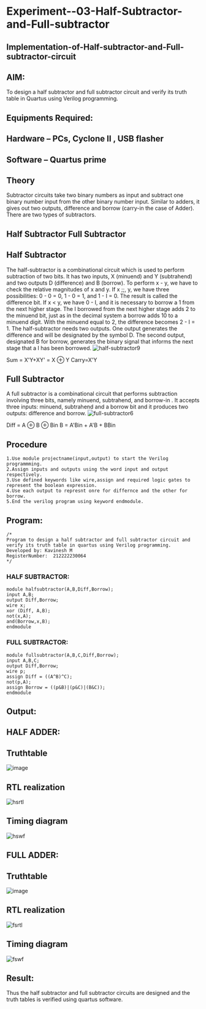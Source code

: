 # Experiment--03-Half-Subtractor-and-Full-subtractor
## Implementation-of-Half-subtractor-and-Full-subtractor-circuit
## AIM:
To design a half subtractor and full subtractor circuit and verify its truth table in Quartus using Verilog programming.

## Equipments Required:
## Hardware – PCs, Cyclone II , USB flasher
## Software – Quartus prime
## Theory
Subtractor circuits take two binary numbers as input and subtract one binary number input from the other binary number input. Similar to adders, it gives out two outputs, difference and borrow (carry-in the case of Adder). There are two types of subtractors.

## Half Subtractor Full Subtractor
## Half Subtractor
The half-subtractor is a combinational circuit which is used to perform subtraction of two bits. It has two inputs, X (minuend) and Y (subtrahend) and two outputs D (difference) and B (borrow). To perform x - y, we have to check the relative magnitudes of x and y. If x ;;, y, we have three possibilities: 0 - 0 = 0, 1 - 0 = 1, and 1 - I = 0. The result is called the difference bit. If x < y, we have 0 - I, and it is necessary to borrow a 1 from the next higher stage. The I borrowed from the next higher stage adds 2 to the minuend bit, just as in the decimal system a borrow adds 10 to a minuend digit. With the minuend equal to 2, the difference becomes 2 - I = 1. The half-subtractor needs two outputs. One output generates the difference and will be designated by the symbol D. The second output, designated B for borrow, generates the binary signal that informs the next stage that a I has been borrowed.
![half-subtractor9](https://user-images.githubusercontent.com/36288975/166112538-58c3bc7c-ee5d-4e6a-ac8d-8e8328efe27a.png)


Sum = X'Y+XY' = X ⊕ Y
Carry=X'Y

## Full Subtractor
A full subtractor is a combinational circuit that performs subtraction involving three bits, namely minuend, subtrahend, and borrow-in . It accepts three inputs: minuend, subtrahend and a borrow bit and it produces two outputs: difference and borrow. 
![full-subtractor6](https://user-images.githubusercontent.com/36288975/166112541-24c68359-3de8-4674-ae22-8272ffc385ed.png)


Diff = A ⊕ B ⊕ Bin B = A'Bin + A'B + BBin

## Procedure
```
1.Use module projectname(input,output) to start the Verilog programmming.
2.Assign inputs and outputs using the word input and output respectively. 
3.Use defined keywords like wire,assign and required logic gates to represent the boolean expression.
4.Use each output to represnt onre for differnce and the other for borrow.
5.End the verilog program using keyword endmodule.
```


## Program:
```
/*
Program to design a half subtractor and full subtractor circuit and verify its truth table in quartus using Verilog programming.
Developed by: Kavinesh M
RegisterNumber:  212222230064
*/
```
### HALF SUBTRACTOR:
```
module halfsubtractor(A,B,Diff,Borrow);
input A,B;
output Diff,Borrow;
wire x;
xor (Diff, A,B);
not(x,A);
and(Borrow,x,B);
endmodule
```
### FULL SUBTRACTOR:
```
module fullsubtractor(A,B,C,Diff,Borrow);
input A,B,C;
output Diff,Borrow;
wire p;
assign Diff = ((A^B)^C);
not(p,A);
assign Borrow = ((p&B)|(p&C)|(B&C));
endmodule
```
## Output:
## HALF ADDER:
## Truthtable
![image](https://user-images.githubusercontent.com/118466561/231668719-c365e655-bd19-469d-835c-f6520b608e3f.png)
##  RTL realization
![hsrtl](https://user-images.githubusercontent.com/118466561/231668869-8d7f1c0b-aea3-4a54-a109-d8e4ba874185.png)

## Timing diagram 
![hswf](https://user-images.githubusercontent.com/118466561/231668976-d241f14b-eefe-4bc9-9fb0-a0eddc40a888.png)
## FULL ADDER:
## Truthtable
![image](https://user-images.githubusercontent.com/118466561/231669196-6870977a-62b1-4ce8-8090-8e913fb0ec2d.png)

##  RTL realization
![fsrtl](https://user-images.githubusercontent.com/118466561/231669255-45b8f38c-c293-4b87-8121-de268101ca07.png)

## Timing diagram 
![fswf](https://user-images.githubusercontent.com/118466561/231669287-03282605-0a0f-432a-be64-75227fe6ef99.png)

## Result:
Thus the half subtractor and full subtractor circuits are designed and the truth tables is verified using quartus software.
